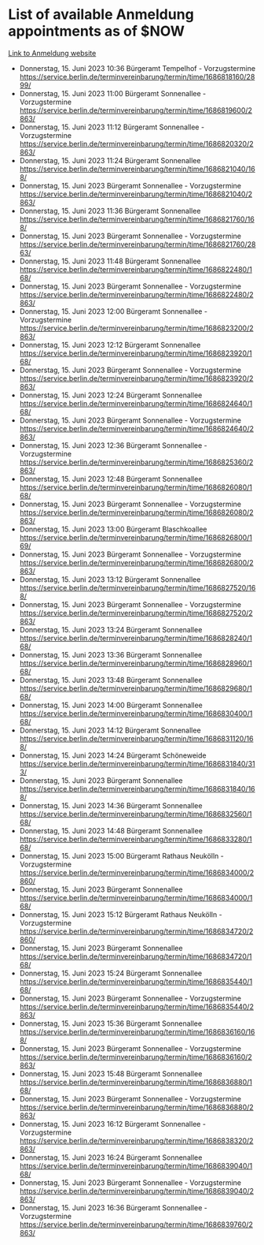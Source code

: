 # List of available Anmeldung appointments as of $NOW
[Link to Anmeldung website](https://service.berlin.de/terminvereinbarung/termin/tag.php?termin=1&anliegen[]=120686&dienstleisterlist=122210,122217,327316,122219,327312,122227,327314,122231,327346,122243,327348,122254,122252,329742,122260,329745,122262,329748,122271,327278,122273,327274,122277,327276,330436,122280,327294,122282,327290,122284,327292,122291,327270,122285,327266,122286,327264,122296,327268,150230,329760,122297,327286,122294,327284,122312,329763,122314,329775,122304,327330,122311,327334,122309,327332,317869,122281,327352,122279,329772,122283,122276,327324,122274,327326,122267,329766,122246,327318,122251,327320,122257,327322,122208,327298,122226,327300&herkunft=http%3A%2F%2Fservice.berlin.de%2Fdienstleistung%2F120686%2F)
- Donnerstag, 15. Juni 2023 10:36 Bürgeramt Tempelhof - Vorzugstermine https://service.berlin.de/terminvereinbarung/termin/time/1686818160/2899/
- Donnerstag, 15. Juni 2023 11:00 Bürgeramt Sonnenallee - Vorzugstermine https://service.berlin.de/terminvereinbarung/termin/time/1686819600/2863/
- Donnerstag, 15. Juni 2023 11:12 Bürgeramt Sonnenallee - Vorzugstermine https://service.berlin.de/terminvereinbarung/termin/time/1686820320/2863/
- Donnerstag, 15. Juni 2023 11:24 Bürgeramt Sonnenallee https://service.berlin.de/terminvereinbarung/termin/time/1686821040/168/
- Donnerstag, 15. Juni 2023  Bürgeramt Sonnenallee - Vorzugstermine https://service.berlin.de/terminvereinbarung/termin/time/1686821040/2863/
- Donnerstag, 15. Juni 2023 11:36 Bürgeramt Sonnenallee https://service.berlin.de/terminvereinbarung/termin/time/1686821760/168/
- Donnerstag, 15. Juni 2023  Bürgeramt Sonnenallee - Vorzugstermine https://service.berlin.de/terminvereinbarung/termin/time/1686821760/2863/
- Donnerstag, 15. Juni 2023 11:48 Bürgeramt Sonnenallee https://service.berlin.de/terminvereinbarung/termin/time/1686822480/168/
- Donnerstag, 15. Juni 2023  Bürgeramt Sonnenallee - Vorzugstermine https://service.berlin.de/terminvereinbarung/termin/time/1686822480/2863/
- Donnerstag, 15. Juni 2023 12:00 Bürgeramt Sonnenallee - Vorzugstermine https://service.berlin.de/terminvereinbarung/termin/time/1686823200/2863/
- Donnerstag, 15. Juni 2023 12:12 Bürgeramt Sonnenallee https://service.berlin.de/terminvereinbarung/termin/time/1686823920/168/
- Donnerstag, 15. Juni 2023  Bürgeramt Sonnenallee - Vorzugstermine https://service.berlin.de/terminvereinbarung/termin/time/1686823920/2863/
- Donnerstag, 15. Juni 2023 12:24 Bürgeramt Sonnenallee https://service.berlin.de/terminvereinbarung/termin/time/1686824640/168/
- Donnerstag, 15. Juni 2023  Bürgeramt Sonnenallee - Vorzugstermine https://service.berlin.de/terminvereinbarung/termin/time/1686824640/2863/
- Donnerstag, 15. Juni 2023 12:36 Bürgeramt Sonnenallee - Vorzugstermine https://service.berlin.de/terminvereinbarung/termin/time/1686825360/2863/
- Donnerstag, 15. Juni 2023 12:48 Bürgeramt Sonnenallee https://service.berlin.de/terminvereinbarung/termin/time/1686826080/168/
- Donnerstag, 15. Juni 2023  Bürgeramt Sonnenallee - Vorzugstermine https://service.berlin.de/terminvereinbarung/termin/time/1686826080/2863/
- Donnerstag, 15. Juni 2023 13:00 Bürgeramt Blaschkoallee https://service.berlin.de/terminvereinbarung/termin/time/1686826800/169/
- Donnerstag, 15. Juni 2023  Bürgeramt Sonnenallee - Vorzugstermine https://service.berlin.de/terminvereinbarung/termin/time/1686826800/2863/
- Donnerstag, 15. Juni 2023 13:12 Bürgeramt Sonnenallee https://service.berlin.de/terminvereinbarung/termin/time/1686827520/168/
- Donnerstag, 15. Juni 2023  Bürgeramt Sonnenallee - Vorzugstermine https://service.berlin.de/terminvereinbarung/termin/time/1686827520/2863/
- Donnerstag, 15. Juni 2023 13:24 Bürgeramt Sonnenallee https://service.berlin.de/terminvereinbarung/termin/time/1686828240/168/
- Donnerstag, 15. Juni 2023 13:36 Bürgeramt Sonnenallee https://service.berlin.de/terminvereinbarung/termin/time/1686828960/168/
- Donnerstag, 15. Juni 2023 13:48 Bürgeramt Sonnenallee https://service.berlin.de/terminvereinbarung/termin/time/1686829680/168/
- Donnerstag, 15. Juni 2023 14:00 Bürgeramt Sonnenallee https://service.berlin.de/terminvereinbarung/termin/time/1686830400/168/
- Donnerstag, 15. Juni 2023 14:12 Bürgeramt Sonnenallee https://service.berlin.de/terminvereinbarung/termin/time/1686831120/168/
- Donnerstag, 15. Juni 2023 14:24 Bürgeramt Schöneweide https://service.berlin.de/terminvereinbarung/termin/time/1686831840/313/
- Donnerstag, 15. Juni 2023  Bürgeramt Sonnenallee https://service.berlin.de/terminvereinbarung/termin/time/1686831840/168/
- Donnerstag, 15. Juni 2023 14:36 Bürgeramt Sonnenallee https://service.berlin.de/terminvereinbarung/termin/time/1686832560/168/
- Donnerstag, 15. Juni 2023 14:48 Bürgeramt Sonnenallee https://service.berlin.de/terminvereinbarung/termin/time/1686833280/168/
- Donnerstag, 15. Juni 2023 15:00 Bürgeramt Rathaus Neukölln - Vorzugstermine https://service.berlin.de/terminvereinbarung/termin/time/1686834000/2860/
- Donnerstag, 15. Juni 2023  Bürgeramt Sonnenallee https://service.berlin.de/terminvereinbarung/termin/time/1686834000/168/
- Donnerstag, 15. Juni 2023 15:12 Bürgeramt Rathaus Neukölln - Vorzugstermine https://service.berlin.de/terminvereinbarung/termin/time/1686834720/2860/
- Donnerstag, 15. Juni 2023  Bürgeramt Sonnenallee https://service.berlin.de/terminvereinbarung/termin/time/1686834720/168/
- Donnerstag, 15. Juni 2023 15:24 Bürgeramt Sonnenallee https://service.berlin.de/terminvereinbarung/termin/time/1686835440/168/
- Donnerstag, 15. Juni 2023  Bürgeramt Sonnenallee - Vorzugstermine https://service.berlin.de/terminvereinbarung/termin/time/1686835440/2863/
- Donnerstag, 15. Juni 2023 15:36 Bürgeramt Sonnenallee https://service.berlin.de/terminvereinbarung/termin/time/1686836160/168/
- Donnerstag, 15. Juni 2023  Bürgeramt Sonnenallee - Vorzugstermine https://service.berlin.de/terminvereinbarung/termin/time/1686836160/2863/
- Donnerstag, 15. Juni 2023 15:48 Bürgeramt Sonnenallee https://service.berlin.de/terminvereinbarung/termin/time/1686836880/168/
- Donnerstag, 15. Juni 2023  Bürgeramt Sonnenallee - Vorzugstermine https://service.berlin.de/terminvereinbarung/termin/time/1686836880/2863/
- Donnerstag, 15. Juni 2023 16:12 Bürgeramt Sonnenallee - Vorzugstermine https://service.berlin.de/terminvereinbarung/termin/time/1686838320/2863/
- Donnerstag, 15. Juni 2023 16:24 Bürgeramt Sonnenallee https://service.berlin.de/terminvereinbarung/termin/time/1686839040/168/
- Donnerstag, 15. Juni 2023  Bürgeramt Sonnenallee - Vorzugstermine https://service.berlin.de/terminvereinbarung/termin/time/1686839040/2863/
- Donnerstag, 15. Juni 2023 16:36 Bürgeramt Sonnenallee - Vorzugstermine https://service.berlin.de/terminvereinbarung/termin/time/1686839760/2863/
